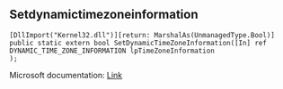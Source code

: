 ## Setdynamictimezoneinformation

```
[DllImport("Kernel32.dll")][return: MarshalAs(UnmanagedType.Bool)]
public static extern bool SetDynamicTimeZoneInformation([In] ref DYNAMIC_TIME_ZONE_INFORMATION lpTimeZoneInformation
);
```

Microsoft documentation: [Link](https://docs.microsoft.com/en-us/windows/win32/api/timezoneapi/nf-timezoneapi-setdynamictimezoneinformation)
